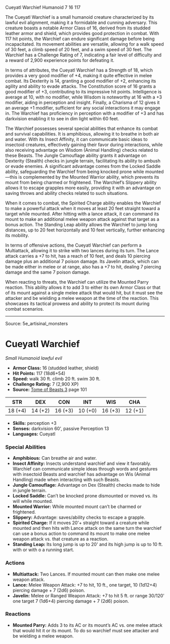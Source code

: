 <MonsterName/>Cueyatl Warchief</MonsterName>
<CreatureType/>Humanoid</CreatureType>
<CR/>7</CR>
<AC/>16</AC>
<HP/>117</HP>
<summary>The Cueyatl Warchief is a small humanoid creature characterized by its lawful evil alignment, making it a formidable and cunning adversary. This creature boasts a notable Armor Class of 16, derived from its studded leather armor and shield, which provides good protection in combat. With 117 hit points, the Warchief can endure significant damage before being incapacitated. Its movement abilities are versatile, allowing for a walk speed of 30 feet, a climb speed of 20 feet, and a swim speed of 30 feet. The Warchief has a Challenge Rating of 7, indicating a fair level of difficulty and a reward of 2,900 experience points for defeating it. </summary>

<detail>

In terms of attributes, the Cueyatl Warchief has a Strength of 18, which provides a very good modifier of +4, making it quite effective in melee combat. Its Dexterity is 14, granting a good modifier of +2, enhancing its agility and ability to evade attacks. The Constitution score of 16 grants a good modifier of +3, contributing to its impressive hit points. Intelligence is average at 10, with no modifier, while Wisdom is noteworthy at 16 with a +3 modifier, aiding in perception and insight. Finally, a Charisma of 12 gives it an average +1 modifier, sufficient for any social interactions it may engage in. The Warchief has proficiency in perception with a modifier of +3 and has darkvision enabling it to see in dim light within 60 feet.

The Warchief possesses several special abilities that enhance its combat and survival capabilities. It is amphibious, allowing it to breathe in both air and water. With its Insect Affinity, it can communicate basic ideas to insectoid creatures, effectively gaining their favor during interactions, while also receiving advantage on Wisdom (Animal Handling) checks related to these Beasts. The Jungle Camouflage ability grants it advantage on Dexterity (Stealth) checks in jungle terrain, facilitating its ability to ambush or evade enemies. A significant advantage comes from the Locked Saddle ability, safeguarding the Warchief from being knocked prone while mounted—this is complemented by the Mounted Warrior ability, which prevents its mount from being charmed or frightened. The Warchief’s Slippery ability allows it to escape grapples more easily, providing it with an advantage on saving throws and ability checks related to such situations. 

When it comes to combat, the Spirited Charge ability enables the Warchief to make a powerful attack when it moves at least 20 feet straight toward a target while mounted. After hitting with a lance attack, it can command its mount to make an additional melee weapon attack against that target as a bonus action. The Standing Leap ability allows the Warchief to jump long distances, up to 20 feet horizontally and 10 feet vertically, further enhancing its mobility.

In terms of offensive actions, the Cueyatl Warchief can perform a Multiattack, allowing it to strike with two lances during its turn. The Lance attack carries a +7 to hit, has a reach of 10 feet, and deals 10 piercing damage plus an additional 7 poison damage. Its Javelin attack, which can be made either in melee or at range, also has a +7 to hit, dealing 7 piercing damage and the same 7 poison damage. 

When reacting to threats, the Warchief can utilize the Mounted Parry reaction. This ability allows it to add 3 to either its own Armor Class or that of its mount against a single melee attack that would hit, but it must see the attacker and be wielding a melee weapon at the time of the reaction. This showcases its tactical prowess and ability to protect its mount during combat scenarios.</detail>



---

Source: 5e_artisinal_monsters

# Cueyatl Warchief

*Small* *Humanoid* *lawful evil*

- **Armor Class:** 16 (studded leather, shield)
- **Hit Points:** 117 (18d6+54)
- **Speed:** walk 30 ft. climb 20 ft. swim 30 ft.
- **Challenge Rating:** 7 (2,900 XP)
- **Source:** [Tome of Beasts 3](https://koboldpress.com/kpstore/product/tome-of-beasts-3-for-5th-edition/) page 101

| STR | DEX | CON | INT | WIS | CHA |
| --- | --- | --- | --- | --- | --- |
| 18 (+4) | 14 (+2) | 16 (+3) | 10 (+0) | 16 (+3) | 12 (+1) |

- **Skills:** perception +3
- **Senses:** darkvision 60', passive Perception 13
- **Languages:** Cueyatl

### Special Abilities

- **Amphibious:** Can breathe air and water.
- **Insect Affinity:** Insects understand warchief and view it favorably. Warchief can communicate simple ideas through words and gestures with insectoid Beasts and warchief has advantage on Wis (Animal Handling) made when interacting with such Beasts.
- **Jungle Camouflage:** Advantage on Dex (Stealth) checks made to hide in jungle terrain.
- **Locked Saddle:** Can’t be knocked prone dismounted or moved vs. its will while mounted.
- **Mounted Warrior:** While mounted mount can’t be charmed or frightened.
- **Slippery:** Advantage: saves/ability checks to escape a grapple.
- **Spirited Charge:** If it moves 20'+ straight toward a creature while mounted and then hits with Lance attack on the same turn the warchief can use a bonus action to command its mount to make one melee weapon attack vs. that creature as a reaction.
- **Standing Leap:** Its long jump is up to 20' and its high jump is up to 10 ft. with or with o a running start.

### Actions

- **Multiattack:** Two Lances. If mounted mount can then make one melee weapon attack.
- **Lance:** Melee Weapon Attack: +7 to hit, 10 ft., one target, 10 (1d12+4) piercing damage + 7 (2d6) poison.
- **Javelin:** Melee or Ranged Weapon Attack: +7 to hit 5 ft. or range 30/120' one target 7 (1d6+4) piercing damage + 7 (2d6) poison.

### Reactions

- **Mounted Parry:** Adds 3 to its AC or its mount’s AC vs. one melee attack that would hit it or its mount. To do so warchief must see attacker and be wielding a melee weapon.




